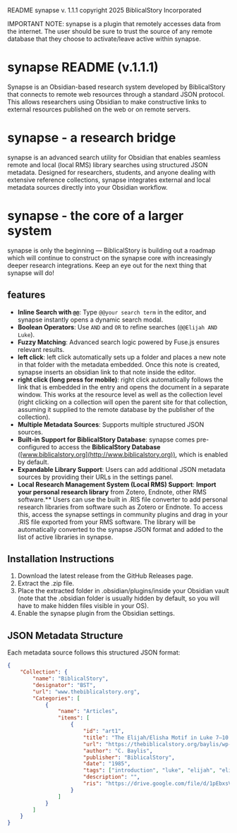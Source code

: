 README
synapse v. 1.1.1
copyright 2025 BiblicalStory Incorporated

IMPORTANT NOTE: synapse is a plugin that remotely accesses data from the internet. The user should be sure to trust the source of any remote database that they choose to activate/leave active within synapse. 


# synapse README (v.1.1.1)


Synapse is an Obsidian-based research system developed by BiblicalStory that connects to remote web resources through a standard JSON protocol. This allows researchers using Obsidian to make constructive links to external resources published on the web or on remote servers.


# synapse - a research bridge 

synapse is an advanced search utility for Obsidian that enables seamless remote and local (local RMS) library searches using structured JSON metadata. Designed for researchers, students, and anyone dealing with extensive reference collections, synapse integrates external and local metadata sources directly into your Obsidian workflow.


# synapse - the core of a larger system

synapse is only the beginning — BiblicalStory is building out a roadmap which will continue to construct on the synapse core with increasingly deeper research integrations. Keep an eye out for the next thing that synapse will do!


## features

- **Inline Search with `@@`**: Type `@@your search term` in the editor, and synapse instantly opens a dynamic search modal.
- **Boolean Operators**: Use `AND` and `OR` to refine searches (`@@Elijah AND Luke`).
- **Fuzzy Matching**: Advanced search logic powered by Fuse.js ensures relevant results.
- **left click**: left click automatically sets up a folder and places a new note in that folder with the metadata embedded. Once this note is created, synapse inserts an obsidian link to that note inside the editor.
- **right click (long press for mobile)**: right click automatically follows the link that is embedded in the entry and opens the document in a separate window. This works at the resource level as well as the collection level (right clicking on a collection will open the parent site for that collection, assuming it supplied to the remote database by the publisher of the collection).
- **Multiple Metadata Sources**: Supports multiple structured JSON sources.
- **Built-in Support for BiblicalStory Database**: synapse comes pre-configured to access the **BiblicalStory Database** ([www.biblicalstory.org](http://www.biblicalstory.org)), which is enabled by default.
- **Expandable Library Support**: Users can add additional JSON metadata sources by providing their URLs in the settings panel. 
- **Local Research Management System (Local RMS) Support**: **Import your personal research library** from Zotero, Endnote, other RMS software.** Users can use the built in .RIS file converter to add personal research libraries from software such as Zotero or Endnote. To access this, access the synapse settings in community plugins and drag in your .RIS file exported from your RMS software. The library will be automatically converted to the synapse JSON format and added to the list of active libraries in synapse. 


## Installation Instructions
1. Download the latest release from the GitHub Releases page.
2. Extract the .zip file.
3. Place the extracted folder in .obsidian/plugins/inside your Obsidian vault (note that the .obsidian folder is usually hidden by default, so you will have to make hidden files visible in your OS).
4. Enable the synapse plugin from the Obsidian settings.


## JSON Metadata Structure

Each metadata source follows this structured JSON format:

```json
{
    "Collection": {
        "name": "BiblicalStory",
        "designator": "BST",
        "url": "www.thebiblicalstory.org",
        "Categories": [
            {
                "name": "Articles",
                "items": [
                    {
                        "id": "art1",
                        "title": "The Elijah/Elisha Motif in Luke 7–10 as Related to the Purpose of the Book of Luke",
                        "url": "https://thebiblicalstory.org/baylis/wp-content/uploads/2015/06/Elijah_Elisha_Luke_Thesis_Baylis_1985.pdf",
                        "author": "C. Baylis",
                        "publisher": "BiblicalStory",
                        "date": "1985",
                        "tags": ["introduction", "luke", "elijah", "elisha", "kings"],
                        "description": "",
                        "ris": "https://drive.google.com/file/d/1pEbxsVb5id47rh4pf0xS5HX7mXadrPfV/view"
                    }
                ]
            }
        ]
    }
}